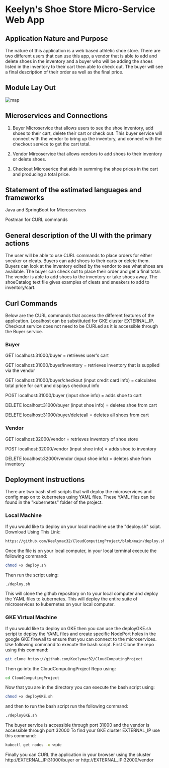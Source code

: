 
# Keelyn's Shoe Store Micro-Service Web App

## Application Nature and Purpose
The nature of this application is  a web based athletic shoe store. There are two different users that can use this app, a vendor that is able to add and delete shoes in the inventory and a buyer who will be adding the shoes listed in the inventory to their cart then able to check out. The buyer will see a final description of their order as well as the final price. 
## Module Lay Out
![map](https://user-images.githubusercontent.com/91858712/236646005-5d24b7c3-fead-40bd-9918-e810be0b7768.jpg)


## Microservices and Connections
1. Buyer Microservice that allows users to see the shoe inventory, add shoes to their cart, delete their cart or
check out. This buyer service will connect with the vendor to bring up the inventory, and connect with the checkout service to get the cart total.  

2. Vendor Mircoservice that allows vendors to add shoes to their inventory or delete shoes.

3. Checkout Microserice that aids in summing the shoe prices in the cart and producing a total price. 

## Statement of the estimated languages and frameworks

Java and SpringBoot for Microservices

Postman for CURL commands

## General description of the UI with the primary actions
The user will be able to use CURL commands to place orders for either sneaker or cleats. Buyers can add shoes to their carts or delete them. Buyers can look at the inventory edited by the vendor to see what shoes are available. The buyer can check out to place their order and get a final total. The vendor is able to add shoes to the inventory or take shoes away. The shoeCatalog text file gives examples of cleats and sneakers to add to inventory/cart. 

## Curl Commands 
Below are the CURL commands that access the different features of the application. Localhost can be substituted for GKE cluster EXTERNAL_IP. Checkout service does not need to be CURLed as it is accessible through the Buyer service. 
### Buyer 
GET localhost:31000/buyer = retrieves user's cart

GET localhost:31000/buyer/inventory = retrieves inventory that is supplied via the vendor

GET localhost:31000/buyer/checkout (input credit card info) = calculates total price for cart and displays checkout info

POST localhost:31000/buyer (input shoe info) = adds shoe to cart 

DELETE localhost:31000/buyer  (input shoe info) = deletes shoe from cart

DELETE localhost:31000/buyer/deleteall  = deletes all shoes from cart

### Vendor 
GET localhost:32000/vendor = retrieves inventory of shoe store

POST localhost:32000/vendor (input shoe info) = adds shoe to inventory

DELETE localhost:32000/vendor (input shoe info) = deletes shoe from inventory


## Deployment instructions 
There are two bash shell scripts that will deploy the microservices and config map on to kubernetes using YAML files. These YAML files can be found in the "kubernetes" folder of the project. 
### Local Machine
If you would like to deploy on your local machine use the "deploy.sh" scipt. 
Download Using This Link: 
```sh
https://github.com/Keelymac32/CloudComputingProject/blob/main/deploy.sh
```

Once the file is on your local computer, in your local terminal execute the following command: 

```sh
chmod +x deploy.sh 
```
Then run the script using:

```sh
./deploy.sh 
```
This will clone the github repository on to your local computer and deploy the YAML files to kubernetes. 
This will deploy the entire suite of microservices to kubernetes on your local computer. 
### GKE Virtual Machine
If you would like to deploy on GKE then you can use the deployGKE.sh script to deploy the YAML files and create specific NodePort holes in the google GKE firewall to ensure that you can connect to the microservices. Use following command to execute the bash script.
First Clone the repo using this command:
```sh
git clone https://github.com/Keelymac32/CloudComputingProject
```
Then go into the CloudComputingProject Repo using:
```sh
cd CloudComputingProject
```
Now that you are in the directory you can execute the bash script using:

```sh
chmod +x deployGKE.sh
```
and then to run the bash script run the following command:
```sh
./deployGKE.sh
```
The buyer service is accessible through port 31000 and the vendor is accessible through port 32000
To find your GKE cluster EXTERNAL_IP use this command:
```sh
kubectl get nodes -o wide
```
Finally you can CURL the application in your browser using the cluster http://EXTERNAL_IP:31000/buyer or http://EXTERNAL_IP:32000/vendor
